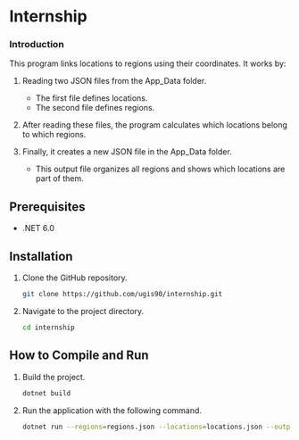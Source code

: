 # Internship

### Introduction

This program links locations to regions using their coordinates. It works by:

1. Reading two JSON files from the App_Data folder.
    - The first file defines locations.
    - The second file defines regions.

2. After reading these files, the program calculates which locations belong to which regions.

3. Finally, it creates a new JSON file in the App_Data folder.
    - This output file organizes all regions and shows which locations are part of them.

## Prerequisites
- .NET 6.0

## Installation
1. Clone the GitHub repository.
    ```bash
    git clone https://github.com/ugis90/internship.git
    ```
2. Navigate to the project directory.
    ```bash
    cd internship
    ```

## How to Compile and Run
1. Build the project.
    ```bash
    dotnet build
    ```
2. Run the application with the following command.
    ```bash
    dotnet run --regions=regions.json --locations=locations.json --output=results.json
    ```
